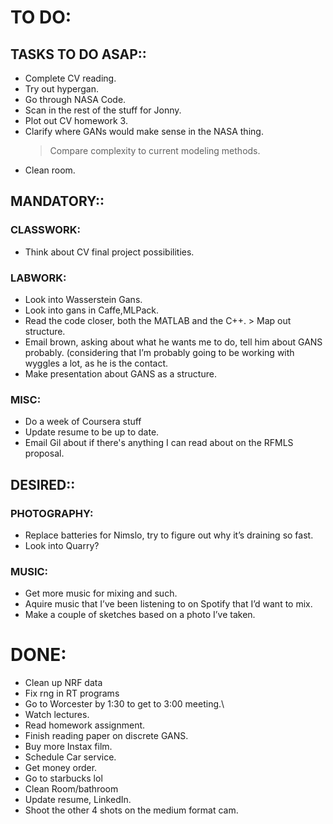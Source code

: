 # TO DO:
## TASKS TO DO ASAP::
* Complete CV reading.
* Try out hypergan.
* Go through NASA Code.
* Scan in the rest of the stuff for Jonny.
* Plot out CV homework 3.
* Clarify where GANs would make sense in the NASA thing.
     > Compare complexity to current modeling methods.
* Clean room.
## MANDATORY::
### CLASSWORK:
* Think about CV final project possibilities.
### LABWORK:
* Look into Wasserstein Gans.
* Look into gans in Caffe,MLPack.
* Read the code closer, both the MATLAB and the C++.
      > Map out structure.
* Email brown, asking about what he wants me to do, tell him about GANS probably. (considering that I’m probably going to be working with wyggles a lot, as he is the contact. 
* Make presentation about GANS as a structure.
### MISC:
* Do a week of Coursera stuff
* Update resume to be up to date.
* Email Gil about if there's anything I can read about on the RFMLS proposal.
## DESIRED::
### PHOTOGRAPHY:
* Replace batteries for Nimslo, try to figure out why it’s draining so fast.
* Look into Quarry?
### MUSIC:
* Get more music for mixing and such.
* Aquire music that I’ve been listening to on Spotify that I’d want to mix.
* Make a couple of sketches based on a photo I’ve taken.

# DONE:
* Clean up NRF data
* Fix rng in RT programs
* Go to Worcester by 1:30 to get to 3:00 meeting.\
* Watch lectures.
* Read homework assignment.
* Finish reading paper on discrete GANS.
* Buy more Instax film.
* Schedule Car service.
* Get money order.
* Go to starbucks lol
* Clean Room/bathroom
* Update resume, LinkedIn.
* Shoot the other 4 shots on the medium format cam.
